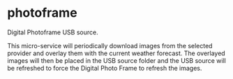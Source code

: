 # photoframe
Digital Photoframe USB source.

This micro-service will periodically download images from the selected provider and overlay them with the current weather forecast.  The overlayed images will then be placed in the USB source folder and the USB source will be refreshed to force the Digital Photo Frame to refresh the images.
